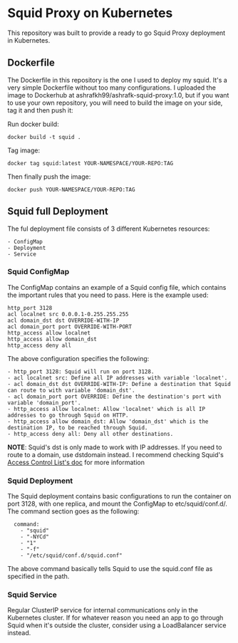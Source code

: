 # Squid Proxy on Kubernetes

This repository was built to provide a ready to go Squid Proxy deployment in Kubernetes. 

## Dockerfile

The Dockerfile in this repository is the one I used to deploy my squid. It's a very simple Dockerfile without too many configurations. I uploaded the image to Dockerhub at ashrafkh99/ashrafk-squid-proxy:1.0, but if you want to use your own repository, you will need to build the image on your side, tag it and then push it:

Run docker build:
```
docker build -t squid .
```

Tag image:
```
docker tag squid:latest YOUR-NAMESPACE/YOUR-REPO:TAG
```

Then finally push the image:
```
docker push YOUR-NAMESPACE/YOUR-REPO:TAG
```

## Squid full Deployment

The ful deployment file consists of 3 different Kubernetes resources:

    - ConfigMap
    - Deployment
    - Service

### Squid ConfigMap

The ConfigMap contains an example of a Squid config file, which contains the important rules that you need to pass. Here is the example used:

```
http_port 3128
acl localnet src 0.0.0.1-0.255.255.255
acl domain_dst dst OVERRIDE-WITH-IP
acl domain_port port OVERRIDE-WITH-PORT
http_access allow localnet
http_access allow domain_dst 
http_access deny all
```

The above configuration specifies the following:

    - http_port 3128: Squid will run on port 3128.
    - acl localnet src: Define all IP addresses with variable 'localnet'.
    - acl domain_dst dst OVERRIDE-WITH-IP: Define a destination that Squid can route to with variable 'domain_dst'.
    - acl domain_port port OVERRIDE: Define the destination's port with variable 'domain_port'.
    - http_access allow localnet: Allow 'localnet' which is all IP addresses to go through Squid on HTTP.
    - http_access allow domain_dst: Allow 'domain_dst' which is the destination IP, to be reached through Squid.
    - http_access deny all: Deny all other destinations.

**NOTE**: Squid's dst is only made to work with IP addresses. If you need to route to a domain, use dstdomain instead. I recommend checking Squid's [Access Control List's doc](https://wiki.squid-cache.org/SquidFaq/SquidAcl#access-controls-in-squid) for more information

### Squid Deployment 

The Squid deployment contains basic configurations to run the container on port 3128, with one replica, and mount the ConfigMap to etc/squid/conf.d/. The command section goes as the following:
```
  command:
    - "squid"
    - "-NYCd"
    - "1"
    - "-f"
    - "/etc/squid/conf.d/squid.conf"
```
The above command basically tells Squid to use the squid.conf file as specified in the path.

### Squid Service

Regular ClusterIP service for internal communications only in the Kubernetes cluster. If for whatever reason you need an app to go through Squid when it's outside the cluster, consider using a LoadBalancer service instead.
